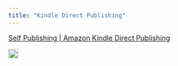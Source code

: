 ```yaml
---
title: "Kindle Direct Publishing"
---
```


[Self Publishing | Amazon Kindle Direct Publishing](https://kdp.amazon.com/en_US/)

<img src='https://scrapbox.io/api/pages/nishio/en/icon' alt='en.icon' height="19.5"/>